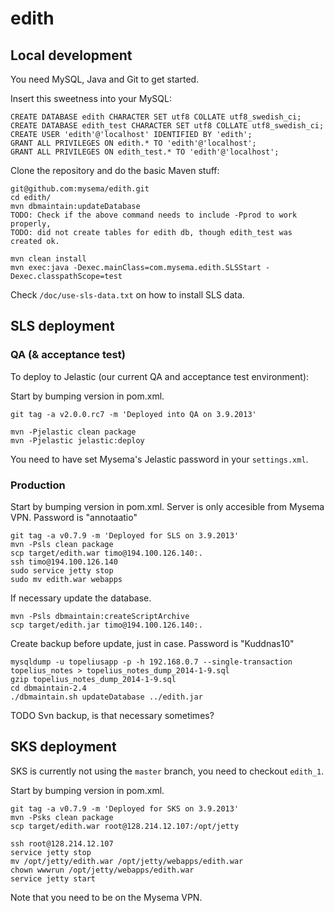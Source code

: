 # edith

## Local development

You need MySQL, Java and Git to get started.

Insert this sweetness into your MySQL:

    CREATE DATABASE edith CHARACTER SET utf8 COLLATE utf8_swedish_ci;
    CREATE DATABASE edith_test CHARACTER SET utf8 COLLATE utf8_swedish_ci;
    CREATE USER 'edith'@'localhost' IDENTIFIED BY 'edith';
    GRANT ALL PRIVILEGES ON edith.* TO 'edith'@'localhost';
    GRANT ALL PRIVILEGES ON edith_test.* TO 'edith'@'localhost';

Clone the repository and do the basic Maven stuff:

    git@github.com:mysema/edith.git
    cd edith/
    mvn dbmaintain:updateDatabase
    TODO: Check if the above command needs to include -Pprod to work properly,
    TODO: did not create tables for edith db, though edith_test was created ok.

    mvn clean install
    mvn exec:java -Dexec.mainClass=com.mysema.edith.SLSStart -Dexec.classpathScope=test


Check `/doc/use-sls-data.txt` on how to install SLS data.

## SLS deployment

### QA (& acceptance test)
To deploy to Jelastic (our current QA and acceptance test environment):

Start by bumping version in pom.xml.

    git tag -a v2.0.0.rc7 -m 'Deployed into QA on 3.9.2013'

    mvn -Pjelastic clean package
    mvn -Pjelastic jelastic:deploy

You need to have set Mysema's Jelastic password in your `settings.xml`.

### Production

Start by bumping version in pom.xml.
Server is only accesible from Mysema VPN.
Password is "annotaatio"

    git tag -a v0.7.9 -m 'Deployed for SLS on 3.9.2013'
    mvn -Psls clean package
    scp target/edith.war timo@194.100.126.140:.
    ssh timo@194.100.126.140
    sudo service jetty stop
    sudo mv edith.war webapps

If necessary update the database.

    mvn -Psls dbmaintain:createScriptArchive
    scp target/edith.jar timo@194.100.126.140:.

Create backup before update, just in case.
Password is "Kuddnas10"

    mysqldump -u topeliusapp -p -h 192.168.0.7 --single-transaction topelius_notes > topelius_notes_dump_2014-1-9.sql
    gzip topelius_notes_dump_2014-1-9.sql    
    cd dbmaintain-2.4
    ./dbmaintain.sh updateDatabase ../edith.jar

TODO Svn backup, is that necessary sometimes?

## SKS deployment

SKS is currently not using the `master` branch, you need to checkout `edith_1`.

Start by bumping version in pom.xml.

    git tag -a v0.7.9 -m 'Deployed for SKS on 3.9.2013'
    mvn -Psks clean package
    scp target/edith.war root@128.214.12.107:/opt/jetty

    ssh root@128.214.12.107
    service jetty stop
    mv /opt/jetty/edith.war /opt/jetty/webapps/edith.war
    chown wwwrun /opt/jetty/webapps/edith.war
    service jetty start

Note that you need to be on the Mysema VPN.
 
